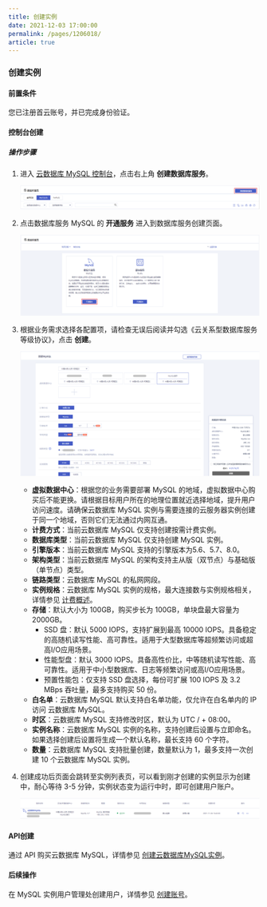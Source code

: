 ```yaml
---
title: 创建实例
date: 2021-12-03 17:00:00
permalink: /pages/1206018/
article: true
---
```


### 创建实例

#### 前置条件

您已注册首云账号，并已完成身份验证。

#### 控制台创建

##### 操作步骤

1. 进入 [云数据库 MySQL 控制台](https://console.capitalonline.net/dbinstances)，点击右上角 **创建数据库服务**。

   ![创建实例-控制台](./../../pic/mysql_console.png)

2. 点击数据库服务 MySQL 的 **开通服务** 进入到数据库服务创建页面。

   ![创建实例-选择MySQL](./../../pic/mysql_choose.png)

3. 根据业务需求选择各配置项，请检查无误后阅读并勾选《云关系型数据库服务等级协议》，点击 **创建**。

   ![创建实例-创建页](./../../pic/mysql_create.png)

   + **虚拟数据中心**：根据您的业务需要部署 MySQL 的地域，虚拟数据中心购买后不能更换。请根据目标用户所在的地理位置就近选择地域，提升用户访问速度。请确保云数据库 MySQL 实例与需要连接的云服务器实例创建于同一个地域，否则它们无法通过内网互通。
   + **计费方式**：当前云数据库 MySQL 仅支持创建按需计费实例。
   + **数据库类型**：当前云数据库 MySQL 仅支持创建 MySQL 实例。
   + **引擎版本**：当前云数据库 MySQL 支持的引擎版本为5.6、5.7、8.0。
   + **架构类型**：当前云数据库 MySQL 的架构支持主从版（双节点）与基础版（单节点）类型。
   + **链路类型**：云数据库 MySQL 的私网网段。
   + **实例规格**：云数据库 MySQL 实例的规格，最大连接数与实例规格相关，详情参见 [计费概述](./../../03.购买指南/00.计费概述.md)。
   + **存储**：默认大小为 100GB，购买步长为 100GB，单块盘最大容量为 2000GB。
     + SSD 盘：默认 5000 IOPS，支持扩展到最高 10000 IOPS。具备稳定的高随机读写性能、高可靠性。适用于大型数据库等超频繁访问或超高I/O应用场景。
     + 性能型盘：默认 3000 IOPS。具备高性价比，中等随机读写性能、高可靠性。适用于中小型数据库、日志等频繁访问或高I/O应用场景。
     + 预置性能包：仅支持 SSD 盘选择，每份可扩展 100 IOPS 及 3.2 MBps 吞吐量，最多支持购买 50 份。
   + **白名单**：云数据库 MySQL 默认支持白名单功能，仅允许在白名单内的 IP 访问 云数据库 MySQL。
   + **时区**：云数据库 MySQL 支持修改时区，默认为 UTC / + 08:00。
   + **实例名称**：云数据库 MySQL 实例的名称，支持创建后设置与立即命名。如果选择创建后设置将生成一个默认名称，最长支持 60 个字符。
   + **数量**：云数据库 MySQL 支持批量创建，数量默认为 1，最多支持一次创建 10 个云数据库 MySQL 实例。

4. 创建成功后页面会跳转至实例列表页，可以看到刚才创建的实例显示为创建中，耐心等待 3-5 分钟，实例状态变为运行中时，即可创建用户账户。

   ![创建实例-创建成功](./../../pic/mysql_sucess.png)

#### API创建

通过 API 购买云数据库 MySQL，详情参见 [创建云数据库MySQL实例](./../../08.API文档/02.实例相关接口/02.创建云数据库MySQL实例.md)。

#### 后续操作

在 MySQL 实例用户管理处创建用户，详情参见 [创建账号](./../04.账号管理/00.创建账号.md)。
